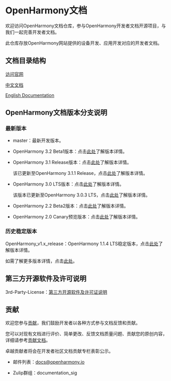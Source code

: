 # OpenHarmony文档

欢迎访问OpenHarmony文档仓库，参与OpenHarmony开发者文档开源项目，与我们一起完善开发者文档。

此仓库存放OpenHarmony网站提供的设备开发、应用开发对应的开发者文档。

## 文档目录结构

[访问官网](https://www.openharmony.cn/)

[中文文档](zh-cn/readme.md)

[English Documentation](en/readme.md)

## OpenHarmony文档版本分支说明

### 最新版本

 - master：最新开发版本。  

 - OpenHarmony 3.2 Beta1版本：点击[此处](zh-cn/release-notes/OpenHarmony-v3.2-beta1.md)了解版本详情。

 - OpenHarmony 3.1 Release版本：点击[此处](zh-cn/release-notes/OpenHarmony-v3.1-release.md)了解版本详情。

    该已更新至OpenHarmony 3.1.1 Release，点击[此处](zh-cn/release-notes/OpenHarmony-v3.1.1-release.md)了解版本详情。

 - OpenHarmony 3.0 LTS版本：点击[此处](zh-cn/release-notes/OpenHarmony-v3.0-LTS.md)了解版本详情。

    该版本已更新至OpenHarmony 3.0.3 LTS，点击[此处](zh-cn/release-notes/OpenHarmony-v3.0.3-LTS.md)了解版本详情。

 - OpenHarmony 2.2 Beta2版本：点击[此处](zh-cn/release-notes/OpenHarmony-v2.2-beta2.md)了解版本详情。

 - OpenHarmony 2.0 Canary预览版本：点击[此处](zh-cn/release-notes/OpenHarmony-2-0-Canary.md)了解版本详情。

### 历史稳定版本

OpenHarmony_v1.x_release：OpenHarmony 1.1.4 LTS稳定版本，点击[此处](zh-cn/release-notes/OpenHarmony-v1-1-4-LTS.md)了解版本详情。

如需了解更多版本详情，点击[此处](zh-cn/release-notes/)。


## 第三方开源软件及许可说明

3rd-Party-License：[第三方开源软件及许可证说明](zh-cn/contribute/第三方开源软件及许可证说明.md)

## 贡献

欢迎您参与[贡献](zh-cn/contribute/参与贡献.md)，我们鼓励开发者以各种方式参与文档反馈和贡献。

您可以对现有文档进行评价、简单更改、反馈文档质量问题、贡献您的原创内容，详细请参考[贡献文档](zh-cn/contribute/贡献文档.md)。

卓越贡献者将会在开发者社区文档贡献专栏表彰公示。

- 邮件列表：docs@openharmony.io

- Zulip群组：documentation_sig